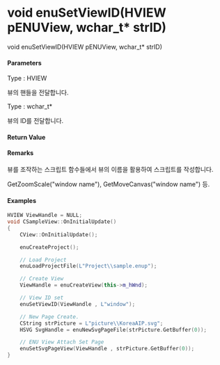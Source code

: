 # void enuSetViewID\(HVIEW pENUView, wchar\_t\* strID\)

void enuSetViewID\(HVIEW pENUView, wchar\_t\* strID\)

#### Parameters

Type : HVIEW

뷰의 핸들을 전달합니다.

Type : wchar\_t\*

뷰의 ID를 전달합니다.

#### Return Value



#### Remarks

뷰를 조작하는 스크립트 함수들에서 뷰의 이름을 활용하여 스크립트를 작성합니다.

GetZoomScale\("window name"\), GetMoveCanvas\("window name"\) 등.

#### Examples

```cpp
HVIEW ViewHandle = NULL; 
void CSampleView::OnInitialUpdate() 
{ 
    CView::OnInitialUpdate(); 

    enuCreateProject(); 

    // Load Project
    enuLoadProjectFile(L"Project\\sample.enup"); 

    // Create View
    ViewHandle = enuCreateView(this->m_hWnd); 

    // View ID set
    enuSetViewID(ViewHandle , L"window");

    // New Page Create. 
    CString strPicture = L"picture\\KoreaAIP.svg"; 
    HSVG SvgHandle = enuNewSvgPageFile(strPicture.GetBuffer(0)); 

    // ENU View Attach Set Page 
    enuSetSvgPageView(ViewHandle , strPicture.GetBuffer(0)); 
}
```



